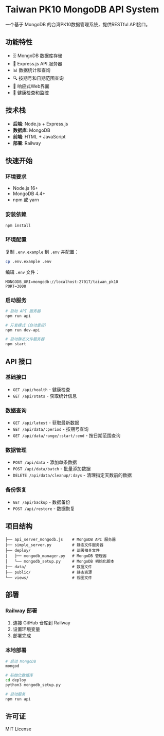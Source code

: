# Taiwan PK10 MongoDB API System

一个基于 MongoDB 的台湾PK10数据管理系统，提供RESTful API接口。

## 功能特性

- 🗄️ MongoDB 数据库存储
- 🚀 Express.js API 服务器
- 📊 数据统计和查询
- 🔍 按期号和日期范围查询
- 📱 响应式Web界面
- 🔧 健康检查和监控

## 技术栈

- **后端**: Node.js + Express.js
- **数据库**: MongoDB
- **前端**: HTML + JavaScript
- **部署**: Railway

## 快速开始

### 环境要求

- Node.js 16+
- MongoDB 4.4+
- npm 或 yarn

### 安装依赖

```bash
npm install
```

### 环境配置

复制 `.env.example` 到 `.env` 并配置：

```bash
cp .env.example .env
```

编辑 `.env` 文件：

```
MONGODB_URI=mongodb://localhost:27017/taiwan_pk10
PORT=3000
```

### 启动服务

```bash
# 启动 API 服务器
npm run api

# 开发模式（自动重启）
npm run dev-api

# 启动静态文件服务器
npm start
```

## API 接口

### 基础接口

- `GET /api/health` - 健康检查
- `GET /api/stats` - 获取统计信息

### 数据查询

- `GET /api/latest` - 获取最新数据
- `GET /api/data/:period` - 按期号查询
- `GET /api/data/range/:start/:end` - 按日期范围查询

### 数据管理

- `POST /api/data` - 添加单条数据
- `POST /api/data/batch` - 批量添加数据
- `DELETE /api/data/cleanup/:days` - 清理指定天数前的数据

### 备份恢复

- `GET /api/backup` - 数据备份
- `POST /api/restore` - 数据恢复

## 项目结构

```
├── api_server_mongodb.js    # MongoDB API 服务器
├── simple_server.py         # 静态文件服务器
├── deploy/                  # 部署相关文件
│   ├── mongodb_manager.py   # MongoDB 管理器
│   └── mongodb_setup.py     # MongoDB 初始化脚本
├── data/                    # 数据文件
├── public/                  # 静态资源
└── views/                   # 视图文件
```

## 部署

### Railway 部署

1. 连接 GitHub 仓库到 Railway
2. 设置环境变量
3. 部署完成

### 本地部署

```bash
# 启动 MongoDB
mongod

# 初始化数据库
cd deploy
python3 mongodb_setup.py

# 启动服务
npm run api
```

## 许可证

MIT License